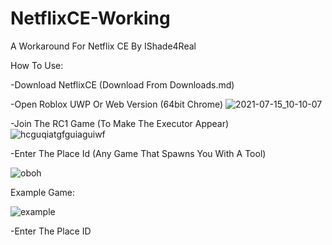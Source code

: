 # NetflixCE-Working
A Workaround For Netflix CE By IShade4Real


How To Use:

-Download NetflixCE (Download From Downloads.md) 

-Open Roblox UWP Or Web Version (64bit Chrome)
![2021-07-15_10-10-07](https://github.com/LoweredCased/NetflixCE-Working/assets/152693425/80fb73ec-aa2a-4a2e-b948-dea92a0f6f26)

-Join The RC1 Game (To Make The Executor Appear)
![hcguqiatgfguiaguiwf](https://github.com/LoweredCased/NetflixCE-Working/assets/152693425/0b1ae39c-aed7-449f-a7ef-30d0c249e61f)

-Enter The Place Id (Any Game That Spawns You With A Tool)

![oboh](https://github.com/LoweredCased/NetflixCE-Working/assets/152693425/da0c67f5-2660-4986-bd0c-46c1012ed50f)

Example Game:

![example](https://github.com/LoweredCased/NetflixCE-Working/assets/152693425/3af773d2-30fe-4624-bf02-c4d6651ef882)

-Enter The Place ID
